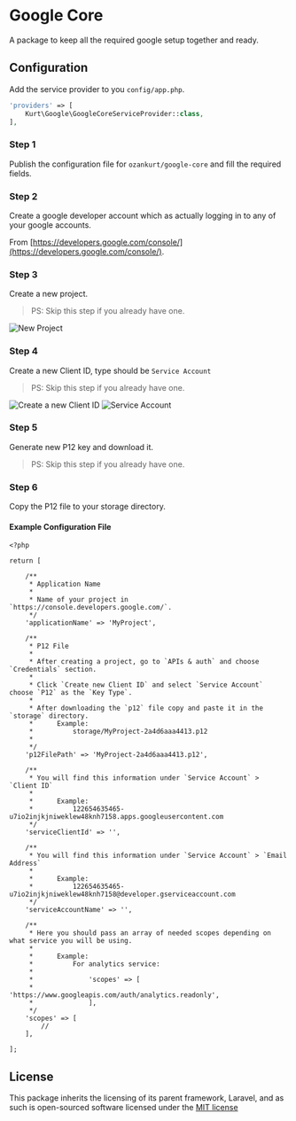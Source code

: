 # Google Core

A package to keep all the required google setup together and ready.

## Configuration

Add the service provider to you `config/app.php`.

```php
'providers' => [
    Kurt\Google\GoogleCoreServiceProvider::class,
],
```

### Step 1
Publish the configuration file for `ozankurt/google-core` and fill the required fields.

### Step 2

Create a google developer account which as actually logging in to any of your google accounts.

From [https://developers.google.com/console/](https://developers.google.com/console/).

### Step 3

Create a new project.

> PS: Skip this step if you already have one.

![New Project](http://i.imgur.com/iedTiGQ.png)

### Step 4

Create a new Client ID, type should be `Service Account`

> PS: Skip this step if you already have one.

![Create a new Client ID](http://i.imgur.com/0Qme3d7.png)
![Service Account](http://i.imgur.com/YVb4EdC.png)

### Step 5

Generate new P12 key and download it.

> PS: Skip this step if you already have one.

### Step 6

Copy the P12 file to your storage directory.

#### Example Configuration File

```
<?php

return [

	/**
	 * Application Name
	 *
	 * Name of your project in `https://console.developers.google.com/`.
	 */
	'applicationName' => 'MyProject',

	/**
	 * P12 File
	 *
	 * After creating a project, go to `APIs & auth` and choose `Credentials` section.
	 * 
	 * Click `Create new Client ID` and select `Service Account` choose `P12` as the `Key Type`.
	 *
	 * After downloading the `p12` file copy and paste it in the `storage` directory.
	 * 		Example:
	 * 			storage/MyProject-2a4d6aaa4413.p12
	 * 
	 */
	'p12FilePath' => 'MyProject-2a4d6aaa4413.p12',

	/**
	 * You will find this information under `Service Account` > `Client ID`
	 *
	 * 		Example:
	 * 			122654635465-u7io2injkjniweklew48knh7158.apps.googleusercontent.com
	 */
	'serviceClientId' => '',
	
	/**
	 * You will find this information under `Service Account` > `Email Address`
	 *
	 * 		Example:
	 * 			122654635465-u7io2injkjniweklew48knh7158@developer.gserviceaccount.com
	 */
	'serviceAccountName' => '',
	
	/**
	 * Here you should pass an array of needed scopes depending on what service you will be using.
	 *
	 * 		Example:
	 * 			For analytics service:
	 * 			
	 * 				'scopes' => [
	 *					'https://www.googleapis.com/auth/analytics.readonly',
	 *				],
	 */
	'scopes' => [
		//
	],

];
```

## License

This package inherits the licensing of its parent framework, Laravel, and as such is open-sourced 
software licensed under the [MIT license](http://opensource.org/licenses/MIT)
